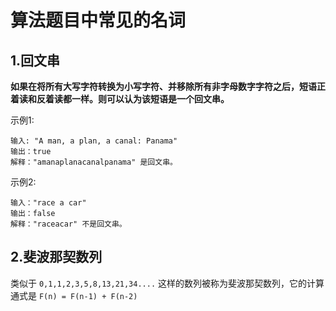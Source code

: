 # 算法题目中常见的名词



## 1.回文串

**如果在将所有大写字符转换为小写字符、并移除所有非字母数字字符之后，短语正着读和反着读都一样。则可以认为该短语是一个回文串。**

示例1:

```
输入: "A man, a plan, a canal: Panama"
输出：true
解释："amanaplanacanalpanama" 是回文串。
```

示例2:

```
输入："race a car"
输出：false
解释："raceacar" 不是回文串。
```

## 2.斐波那契数列

类似于 `0,1,1,2,3,5,8,13,21,34....` 这样的数列被称为斐波那契数列，它的计算通式是 `F(n) = F(n-1) + F(n-2)`


